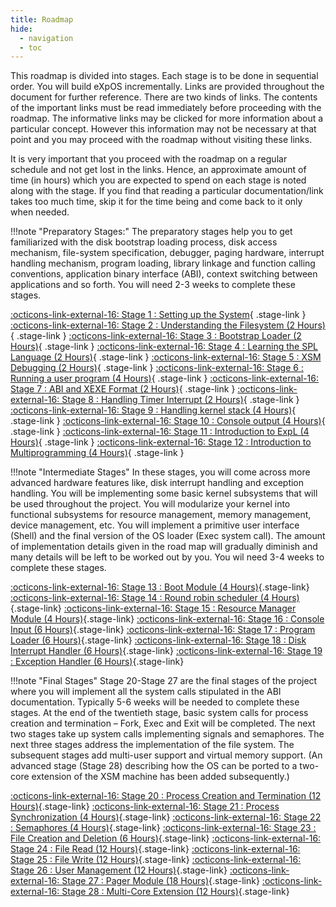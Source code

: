 ```yaml
---
title: Roadmap
hide:
  - navigation
  - toc
---
```


This roadmap is divided into stages. Each stage is to be done in sequential order. You will build eXpOS incrementally. Links are provided throughout the document for further reference. There are two kinds of links. The contents of the important links must be read immediately before proceeding with the roadmap. The informative links may be clicked for more information about a particular concept. However this information may not be necessary at that point and you may proceed with the roadmap without visiting these links.

It is very important that you proceed with the roadmap on a regular schedule and not get lost in the links. Hence, an approximate amount of time (in hours) which you are expected to spend on each stage is noted along with the stage. If you find that reading a particular documentation/link takes too much time, skip it for the time being and come back to it only when needed.

!!!note "Preparatory Stages:"
    The preparatory stages help you to get familiarized with the disk bootstrap loading process, disk access mechanism, file-system specification, debugger, paging hardware, interrupt handling mechanism, program loading, library linkage and function calling conventions, application binary interface (ABI), context switching between applications and so forth. 
    You will need 2-3 weeks to complete these stages.

[:octicons-link-external-16: Stage 1 : Setting up the System](./stage_01/){ .stage-link }
[:octicons-link-external-16: Stage 2 : Understanding the Filesystem (2 Hours)](./stage_02/){ .stage-link }
[:octicons-link-external-16: Stage 3 : Bootstrap Loader (2 Hours)](./stage_03/){ .stage-link }
[:octicons-link-external-16: Stage 4 : Learning the SPL Language (2 Hours)](./stage_04/){ .stage-link }
[:octicons-link-external-16: Stage 5 : XSM Debugging (2 Hours)](./stage_05/){ .stage-link }
[:octicons-link-external-16: Stage 6 : Running a user program (4 Hours)](./stage_06/){ .stage-link }
[:octicons-link-external-16: Stage 7 : ABI and XEXE Format (2 Hours)](./stage_07/){ .stage-link }
[:octicons-link-external-16: Stage 8 : Handling Timer Interrupt (2 Hours)](./stage_08/){ .stage-link }
[:octicons-link-external-16: Stage 9 : Handling kernel stack (4 Hours)](./stage_09/){ .stage-link }
[:octicons-link-external-16: Stage 10 : Console output (4 Hours)](./stage_10/){ .stage-link }
[:octicons-link-external-16: Stage 11 : Introduction to ExpL (4 Hours)](./stage_11/){ .stage-link }
[:octicons-link-external-16: Stage 12 : Introduction to Multiprogramming (4 Hours)](./stage_12/){ .stage-link }

!!!note "Intermediate Stages"
    In these stages, you will come across more advanced hardware features like, disk interrupt handling and exception handling. You will be implementing some basic kernel subsystems that will be used throughout the project. You will modularize your kernel into functional subsystems for resource management, memory management, device management, etc. You will implement a primitive user interface (Shell) and the final version of the OS loader (Exec system call). The amount of implementation details given in the road map will gradually diminish and many details will be left to be worked out by you. You wil need 3-4 weeks to complete these stages.

[:octicons-link-external-16: Stage 13 : Boot Module (4 Hours)](./stage_13/){.stage-link}
[:octicons-link-external-16: Stage 14 : Round robin scheduler (4 Hours)](./stage_14/){.stage-link}
[:octicons-link-external-16: Stage 15 : Resource Manager Module (4 Hours)](./stage_15/){.stage-link}
[:octicons-link-external-16: Stage 16 : Console Input (6 Hours)](./stage_16/#){.stage-link}
[:octicons-link-external-16: Stage 17 : Program Loader (6 Hours)](./stage_17/){.stage-link}
[:octicons-link-external-16: Stage 18 : Disk Interrupt Handler (6 Hours)](./stage_18/){.stage-link}
[:octicons-link-external-16: Stage 19 : Exception Handler (6 Hours)](./stage_19/){.stage-link}


!!!note "Final Stages"
    Stage 20-Stage 27 are the final stages of the project where you will implement all the system calls stipulated in the ABI documentation. Typically 5-6 weeks will be needed to complete these stages. At the end of the twentieth stage, basic system calls for process creation and termination – Fork, Exec and Exit will be completed. The next two stages take up system calls implementing signals and semaphores. The next three stages address the implementation of the file system. The subsequent stages add multi-user support and virtual memory support. (An advanced stage (Stage 28) describing how the OS can be ported to a two-core extension of the XSM machine has been added subsequently.)

[:octicons-link-external-16: Stage 20 : Process Creation and Termination (12 Hours)](./stage_20){.stage-link}
[:octicons-link-external-16: Stage 21 : Process Synchronization (4 Hours)](./stage_21/){.stage-link}
[:octicons-link-external-16: Stage 22 : Semaphores (4 Hours)](./stage_22/){.stage-link}
[:octicons-link-external-16: Stage 23 : File Creation and Deletion (6 Hours)](./stage_23/){.stage-link}
[:octicons-link-external-16: Stage 24 : File Read (12 Hours)](./stage_24/){.stage-link}
[:octicons-link-external-16: Stage 25 : File Write (12 Hours)](./stage_25){.stage-link}
[:octicons-link-external-16: Stage 26 : User Management (12 Hours)](./stage_26/){.stage-link}
[:octicons-link-external-16: Stage 27 : Pager Module (18 Hours)](./stage_27/){.stage-link}
[:octicons-link-external-16: Stage 28 : Multi-Core Extension (12 Hours)](./stage_28){.stage-link}
